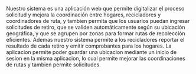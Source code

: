 Nuestro sistema es una aplicación web que permite digitalizar el proceso solicitud y mejora la coordinación entre hogares, recicladores y coordinadores de ruta, y tambien permita
que los usuarios puedan ingresar solicitudes de retiro, que se validen automáticamente según su ubicación geográfica, y que se agrupen por zonas para formar rutas de recolección eficientes.
Ademas nuestro sistema permite a los recicladores reportar el resultado de cada retiro y emitir comprobantes para los hogares.
La aplicacion permite poder guardar una ubicacion mediante un inicio de sesion en la misma aplicacion, lo cual permite mejorar las coordinaciones de rutas y tambien permite solicitudes.
